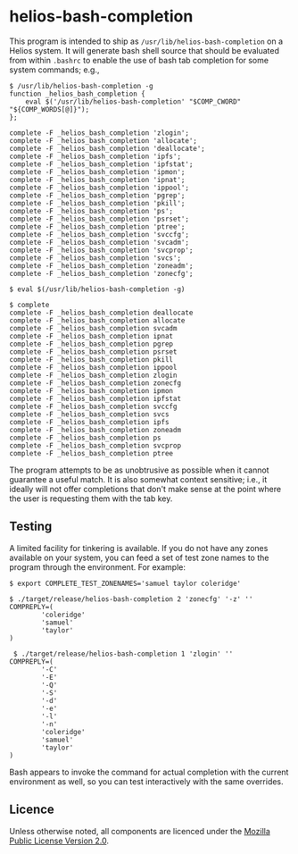 # helios-bash-completion

This program is intended to ship as `/usr/lib/helios-bash-completion` on a
Helios system.  It will generate bash shell source that should be evaluated
from within `.bashrc` to enable the use of bash tab completion for some system
commands; e.g.,

```
$ /usr/lib/helios-bash-completion -g
function _helios_bash_completion {
    eval $('/usr/lib/helios-bash-completion' "$COMP_CWORD" "${COMP_WORDS[@]}");
};

complete -F _helios_bash_completion 'zlogin';
complete -F _helios_bash_completion 'allocate';
complete -F _helios_bash_completion 'deallocate';
complete -F _helios_bash_completion 'ipfs';
complete -F _helios_bash_completion 'ipfstat';
complete -F _helios_bash_completion 'ipmon';
complete -F _helios_bash_completion 'ipnat';
complete -F _helios_bash_completion 'ippool';
complete -F _helios_bash_completion 'pgrep';
complete -F _helios_bash_completion 'pkill';
complete -F _helios_bash_completion 'ps';
complete -F _helios_bash_completion 'psrset';
complete -F _helios_bash_completion 'ptree';
complete -F _helios_bash_completion 'svccfg';
complete -F _helios_bash_completion 'svcadm';
complete -F _helios_bash_completion 'svcprop';
complete -F _helios_bash_completion 'svcs';
complete -F _helios_bash_completion 'zoneadm';
complete -F _helios_bash_completion 'zonecfg';

$ eval $(/usr/lib/helios-bash-completion -g)

$ complete
complete -F _helios_bash_completion deallocate
complete -F _helios_bash_completion allocate
complete -F _helios_bash_completion svcadm
complete -F _helios_bash_completion ipnat
complete -F _helios_bash_completion pgrep
complete -F _helios_bash_completion psrset
complete -F _helios_bash_completion pkill
complete -F _helios_bash_completion ippool
complete -F _helios_bash_completion zlogin
complete -F _helios_bash_completion zonecfg
complete -F _helios_bash_completion ipmon
complete -F _helios_bash_completion ipfstat
complete -F _helios_bash_completion svccfg
complete -F _helios_bash_completion svcs
complete -F _helios_bash_completion ipfs
complete -F _helios_bash_completion zoneadm
complete -F _helios_bash_completion ps
complete -F _helios_bash_completion svcprop
complete -F _helios_bash_completion ptree
```

The program attempts to be as unobtrusive as possible when it cannot guarantee
a useful match.  It is also somewhat context sensitive; i.e., it ideally will
not offer completions that don't make sense at the point where the user is
requesting them with the tab key.

## Testing

A limited facility for tinkering is available.  If you do not have any zones
available on your system, you can feed a set of test zone names to
the program through the environment.  For example:

```
$ export COMPLETE_TEST_ZONENAMES='samuel taylor coleridge'

$ ./target/release/helios-bash-completion 2 'zonecfg' '-z' ''
COMPREPLY=(
        'coleridge'
        'samuel'
        'taylor'
)

 $ ./target/release/helios-bash-completion 1 'zlogin' ''
COMPREPLY=(
        '-C'
        '-E'
        '-Q'
        '-S'
        '-d'
        '-e'
        '-l'
        '-n'
        'coleridge'
        'samuel'
        'taylor'
)
```

Bash appears to invoke the command for actual completion with the current
environment as well, so you can test interactively with the same overrides.

## Licence

Unless otherwise noted, all components are licenced under the [Mozilla Public
License Version 2.0](./LICENSE).
